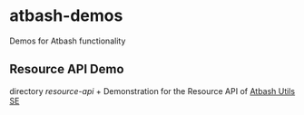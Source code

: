 # atbash-demos
Demos for Atbash functionality

## Resource API Demo

directory _resource-api_ +
Demonstration for the Resource API of [Atbash Utils SE](https://github.com/atbashEE/atbash-utils)
